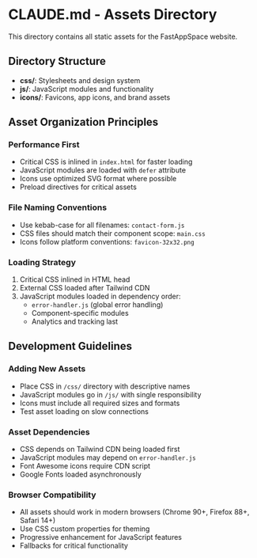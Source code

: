 # CLAUDE.md - Assets Directory

This directory contains all static assets for the FastAppSpace website.

## Directory Structure

- **css/**: Stylesheets and design system
- **js/**: JavaScript modules and functionality
- **icons/**: Favicons, app icons, and brand assets

## Asset Organization Principles

### Performance First
- Critical CSS is inlined in `index.html` for faster loading
- JavaScript modules are loaded with `defer` attribute
- Icons use optimized SVG format where possible
- Preload directives for critical assets

### File Naming Conventions
- Use kebab-case for all filenames: `contact-form.js`
- CSS files should match their component scope: `main.css`
- Icons follow platform conventions: `favicon-32x32.png`

### Loading Strategy
1. Critical CSS inlined in HTML head
2. External CSS loaded after Tailwind CDN
3. JavaScript modules loaded in dependency order:
   - `error-handler.js` (global error handling)
   - Component-specific modules
   - Analytics and tracking last

## Development Guidelines

### Adding New Assets
- Place CSS in `/css/` directory with descriptive names
- JavaScript modules go in `/js/` with single responsibility
- Icons must include all required sizes and formats
- Test asset loading on slow connections

### Asset Dependencies
- CSS depends on Tailwind CDN being loaded first
- JavaScript modules may depend on `error-handler.js`
- Font Awesome icons require CDN script
- Google Fonts loaded asynchronously

### Browser Compatibility
- All assets should work in modern browsers (Chrome 90+, Firefox 88+, Safari 14+)
- Use CSS custom properties for theming
- Progressive enhancement for JavaScript features
- Fallbacks for critical functionality